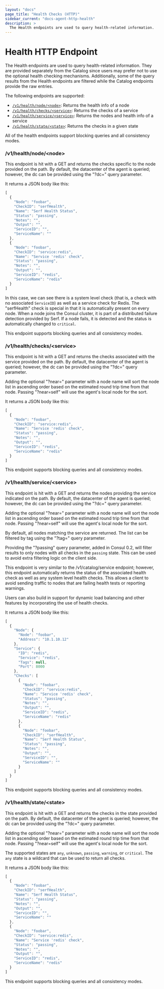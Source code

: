 ```yaml
---
layout: "docs"
page_title: "Health Checks (HTTP)"
sidebar_current: "docs-agent-http-health"
description: >
  The Health endpoints are used to query health-related information.
---
```


# Health HTTP Endpoint

The Health endpoints are used to query health-related information. They are provided separately
from the Catalog since users may prefer not to use the optional health checking mechanisms.
Additionally, some of the query results from the Health endpoints are filtered while the Catalog
endpoints provide the raw entries.

The following endpoints are supported:

* [`/v1/health/node/<node>`](#health_node): Returns the health info of a node
* [`/v1/health/checks/<service>`](#health_checks): Returns the checks of a service
* [`/v1/health/service/<service>`](#health_service): Returns the nodes and health info of a service
* [`/v1/health/state/<state>`](#health_state): Returns the checks in a given state

All of the health endpoints support blocking queries and all consistency modes.

### <a name="health_node"></a> /v1/health/node/\<node\>

This endpoint is hit with a GET and returns the checks specific to the node
provided on the path. By default, the datacenter of the agent is queried;
however, the dc can be provided using the "?dc=" query parameter.

It returns a JSON body like this:

```javascript
[
  {
    "Node": "foobar",
    "CheckID": "serfHealth",
    "Name": "Serf Health Status",
    "Status": "passing",
    "Notes": "",
    "Output": "",
    "ServiceID": "",
    "ServiceName": ""
  },
  {
    "Node": "foobar",
    "CheckID": "service:redis",
    "Name": "Service 'redis' check",
    "Status": "passing",
    "Notes": "",
    "Output": "",
    "ServiceID": "redis",
    "ServiceName": "redis"
  }
]
```

In this case, we can see there is a system level check (that is, a check with
no associated `ServiceID`) as well as a service check for Redis. The "serfHealth" check
is special in that it is automatically present on every node. When a node
joins the Consul cluster, it is part of a distributed failure detection
provided by Serf. If a node fails, it is detected and the status is automatically
changed to `critical`.

This endpoint supports blocking queries and all consistency modes.

### <a name="health_checks"></a> /v1/health/checks/\<service\>

This endpoint is hit with a GET and returns the checks associated with
the service provided on the path. By default, the datacenter of the agent is queried;
however, the dc can be provided using the "?dc=" query parameter.

Adding the optional "?near=" parameter with a node name will sort
the node list in ascending order based on the estimated round trip
time from that node. Passing "?near=self" will use the agent's local
node for the sort.

It returns a JSON body like this:

```javascript
[
  {
    "Node": "foobar",
    "CheckID": "service:redis",
    "Name": "Service 'redis' check",
    "Status": "passing",
    "Notes": "",
    "Output": "",
    "ServiceID": "redis",
    "ServiceName": "redis"
  }
]
```

This endpoint supports blocking queries and all consistency modes.

### <a name="health_service"></a> /v1/health/service/\<service\>

This endpoint is hit with a GET and returns the nodes providing
the service indicated on the path. By default, the datacenter of the agent is queried;
however, the dc can be provided using the "?dc=" query parameter.

Adding the optional "?near=" parameter with a node name will sort
the node list in ascending order based on the estimated round trip
time from that node. Passing "?near=self" will use the agent's local
node for the sort.

By default, all nodes matching the service are returned. The list can be filtered
by tag using the "?tag=" query parameter.

Providing the "?passing" query parameter, added in Consul 0.2, will filter results
to only nodes with all checks in the `passing` state. This can be used to avoid extra filtering
logic on the client side.

This endpoint is very similar to the /v1/catalog/service endpoint; however, this
endpoint automatically returns the status of the associated health check
as well as any system level health checks. This allows a client to avoid
sending traffic to nodes that are failing health tests or reporting warnings.

Users can also build in support for dynamic load balancing and other features
by incorporating the use of health checks.

It returns a JSON body like this:

```javascript
[
  {
    "Node": {
      "Node": "foobar",
      "Address": "10.1.10.12"
    },
    "Service": {
      "ID": "redis",
      "Service": "redis",
      "Tags": null,
      "Port": 8000
    },
    "Checks": [
      {
        "Node": "foobar",
        "CheckID": "service:redis",
        "Name": "Service 'redis' check",
        "Status": "passing",
        "Notes": "",
        "Output": "",
        "ServiceID": "redis",
        "ServiceName": "redis"
      },
      {
        "Node": "foobar",
        "CheckID": "serfHealth",
        "Name": "Serf Health Status",
        "Status": "passing",
        "Notes": "",
        "Output": "",
        "ServiceID": "",
        "ServiceName": ""
      }
    ]
  }
]
```

This endpoint supports blocking queries and all consistency modes.

### <a name="health_state"></a> /v1/health/state/\<state\>

This endpoint is hit with a GET and returns the checks in the
state provided on the path. By default, the datacenter of the agent is queried;
however, the dc can be provided using the "?dc=" query parameter.

Adding the optional "?near=" parameter with a node name will sort
the node list in ascending order based on the estimated round trip
time from that node. Passing "?near=self" will use the agent's local
node for the sort.

The supported states are `any`, `unknown`, `passing`, `warning`, or `critical`.
The `any` state is a wildcard that can be used to return all checks.

It returns a JSON body like this:

```javascript
[
  {
    "Node": "foobar",
    "CheckID": "serfHealth",
    "Name": "Serf Health Status",
    "Status": "passing",
    "Notes": "",
    "Output": "",
    "ServiceID": "",
    "ServiceName": ""
  },
  {
    "Node": "foobar",
    "CheckID": "service:redis",
    "Name": "Service 'redis' check",
    "Status": "passing",
    "Notes": "",
    "Output": "",
    "ServiceID": "redis",
    "ServiceName": "redis"
  }
]
```

This endpoint supports blocking queries and all consistency modes.
